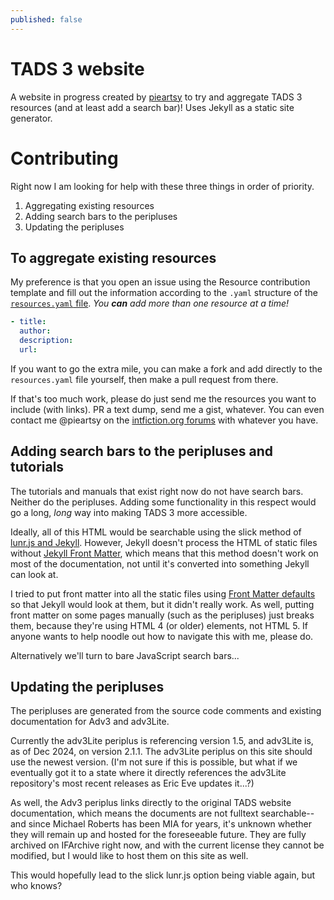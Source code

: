 ```yaml
---
published: false
---
```

# TADS 3 website
A website in progress created by [pieartsy](https://github.com/pieartsy) to try and aggregate TADS 3 resources (and at least add a search bar)! Uses Jekyll as a static site generator.

# Contributing
Right now I am looking for help with these three things in order of priority.
1. Aggregating existing resources
2. Adding search bars to the peripluses
3. Updating the peripluses

## To aggregate existing resources
My preference is that you open an issue using the Resource contribution template and fill out the information according to the `.yaml` structure of the [`resources.yaml` file](./_data/resources.yaml). *You **can** add more than one resource at a time!*
```yaml
- title: 
  author:
  description:
  url:
```

If you want to go the extra mile, you can make a fork and add directly to the `resources.yaml` file yourself, then make a pull request from there.

If that's too much work, please do just send me the resources you want to include (with links). PR a text dump, send me a gist, whatever. You can even contact me @pieartsy on the [intfiction.org forums](https://intfiction.org) with whatever you have.

## Adding search bars to the peripluses and tutorials
The tutorials and manuals that exist right now do not have search bars. Neither do the peripluses. Adding some functionality in this respect would go a long, *long* way into making TADS 3 more accessible.

Ideally, all of this HTML would be searchable using the slick method of [lunr.js and Jekyll](https://www.stephanmiller.com/static-site-search/). However, Jekyll doesn't process the HTML of static files without [Jekyll Front Matter](https://jekyllrb.com/docs/front-matter/), which means that this method doesn't work on most of the documentation, not until it's converted into something Jekyll can look at.

I tried to put front matter into all the static files using [Front Matter defaults](https://jekyllrb.com/docs/configuration/front-matter-defaults/) so that Jekyll would look at them, but it didn't really work. As well, putting front matter on some pages manually (such as the peripluses) just breaks them, because they're using HTML 4 (or older) elements, not HTML 5. If anyone wants to help noodle out how to navigate this with me, please do.

Alternatively we'll turn to bare JavaScript search bars...

## Updating the peripluses
The peripluses are generated from the source code comments and existing documentation for Adv3 and adv3Lite.

Currently the adv3Lite periplus is referencing version 1.5, and adv3Lite is, as of Dec 2024, on version 2.1.1. The adv3Lite periplus on this site should use the newest version. (I'm not sure if this is possible, but what if we eventually got it to a state where it directly references the adv3Lite repository's most recent releases as Eric Eve updates it...?)

As well, the Adv3 periplus links directly to the original TADS website documentation, which means the documents are not fulltext searchable--and since Michael Roberts has been MIA for years, it's unknown whether they will remain up and hosted for the foreseeable future. They are fully archived on IFArchive right now, and with the current license they cannot be modified, but I would like to host them on this site as well.

This would hopefully lead to the slick lunr.js option being viable again, but who knows?
